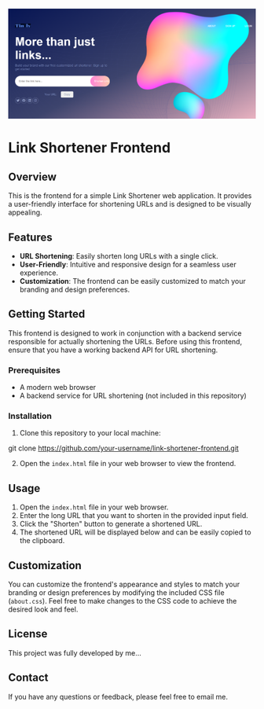 ![Screenshot](https://github.com/nuelladev/Link-shortener-frontend/raw/master/Screenshot%20(195).png)

# Link Shortener Frontend

## Overview

This is the frontend for a simple Link Shortener web application. It provides a user-friendly interface for shortening URLs and is designed to be visually appealing.

## Features

- **URL Shortening**: Easily shorten long URLs with a single click.
- **User-Friendly**: Intuitive and responsive design for a seamless user experience.
- **Customization**: The frontend can be easily customized to match your branding and design preferences.

## Getting Started

This frontend is designed to work in conjunction with a backend service responsible for actually shortening the URLs. Before using this frontend, ensure that you have a working backend API for URL shortening.

### Prerequisites

- A modern web browser
- A backend service for URL shortening (not included in this repository)

### Installation

1. Clone this repository to your local machine:

git clone https://github.com/your-username/link-shortener-frontend.git


2. Open the `index.html` file in your web browser to view the frontend.

## Usage

1. Open the `index.html` file in your web browser.
2. Enter the long URL that you want to shorten in the provided input field.
3. Click the "Shorten" button to generate a shortened URL.
4. The shortened URL will be displayed below and can be easily copied to the clipboard.

## Customization

You can customize the frontend's appearance and styles to match your branding or design preferences by modifying the included CSS file (`about.css`). Feel free to make changes to the CSS code to achieve the desired look and feel.

## License

This project was fully developed by me...

## Contact

If you have any questions or feedback, please feel free to email me.
